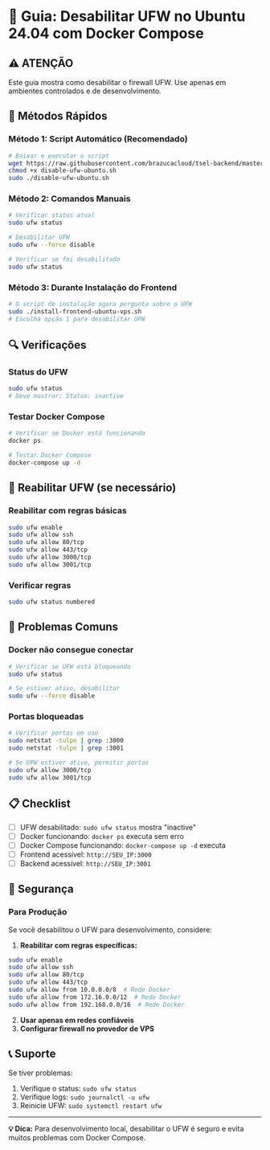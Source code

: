 # 🔧 Guia: Desabilitar UFW no Ubuntu 24.04 com Docker Compose

## ⚠️ ATENÇÃO
Este guia mostra como desabilitar o firewall UFW. Use apenas em ambientes controlados e de desenvolvimento.

## 🚀 Métodos Rápidos

### Método 1: Script Automático (Recomendado)
```bash
# Baixar e executar o script
wget https://raw.githubusercontent.com/brazucacloud/tsel-backend/master/disable-ufw-ubuntu.sh
chmod +x disable-ufw-ubuntu.sh
sudo ./disable-ufw-ubuntu.sh
```

### Método 2: Comandos Manuais
```bash
# Verificar status atual
sudo ufw status

# Desabilitar UFW
sudo ufw --force disable

# Verificar se foi desabilitado
sudo ufw status
```

### Método 3: Durante Instalação do Frontend
```bash
# O script de instalação agora pergunta sobre o UFW
sudo ./install-frontend-ubuntu-vps.sh
# Escolha opção 1 para desabilitar UFW
```

## 🔍 Verificações

### Status do UFW
```bash
sudo ufw status
# Deve mostrar: Status: inactive
```

### Testar Docker Compose
```bash
# Verificar se Docker está funcionando
docker ps

# Testar Docker Compose
docker-compose up -d
```

## 🔧 Reabilitar UFW (se necessário)

### Reabilitar com regras básicas
```bash
sudo ufw enable
sudo ufw allow ssh
sudo ufw allow 80/tcp
sudo ufw allow 443/tcp
sudo ufw allow 3000/tcp
sudo ufw allow 3001/tcp
```

### Verificar regras
```bash
sudo ufw status numbered
```

## 🎯 Problemas Comuns

### Docker não consegue conectar
```bash
# Verificar se UFW está bloqueando
sudo ufw status

# Se estiver ativo, desabilitar
sudo ufw --force disable
```

### Portas bloqueadas
```bash
# Verificar portas em uso
sudo netstat -tulpn | grep :3000
sudo netstat -tulpn | grep :3001

# Se UFW estiver ativo, permitir portas
sudo ufw allow 3000/tcp
sudo ufw allow 3001/tcp
```

## 📋 Checklist

- [ ] UFW desabilitado: `sudo ufw status` mostra "inactive"
- [ ] Docker funcionando: `docker ps` executa sem erro
- [ ] Docker Compose funcionando: `docker-compose up -d` executa
- [ ] Frontend acessível: `http://SEU_IP:3000`
- [ ] Backend acessível: `http://SEU_IP:3001`

## 🚨 Segurança

### Para Produção
Se você desabilitou o UFW para desenvolvimento, considere:

1. **Reabilitar com regras específicas:**
```bash
sudo ufw enable
sudo ufw allow ssh
sudo ufw allow 80/tcp
sudo ufw allow 443/tcp
sudo ufw allow from 10.0.0.0/8  # Rede Docker
sudo ufw allow from 172.16.0.0/12  # Rede Docker
sudo ufw allow from 192.168.0.0/16  # Rede Docker
```

2. **Usar apenas em redes confiáveis**
3. **Configurar firewall no provedor de VPS**

## 📞 Suporte

Se tiver problemas:
1. Verifique o status: `sudo ufw status`
2. Verifique logs: `sudo journalctl -u ufw`
3. Reinicie UFW: `sudo systemctl restart ufw`

---

**💡 Dica:** Para desenvolvimento local, desabilitar o UFW é seguro e evita muitos problemas com Docker Compose.
